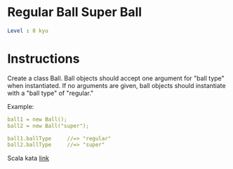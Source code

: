 # Regular Ball Super Ball

```yaml
Level : 8 kyu
```



# Instructions
Create a class Ball. Ball objects should accept one argument for "ball type" when instantiated.
If no arguments are given, ball objects should instantiate with a "ball type" of "regular."

Example:
```yaml
ball1 = new Ball();
ball2 = new Ball("super");

ball1.ballType     //=> "regular"
ball2.ballType     //=> "super"
```


Scala kata [link](https://www.codewars.com/kata/53f0f358b9cb376eca001079/train/scala)